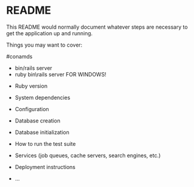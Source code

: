 # README

This README would normally document whatever steps are necessary to get the
application up and running.

Things you may want to cover:

#conamds
 - bin/rails server
 - ruby bin\rails server FOR WINDOWS!
* Ruby version

* System dependencies

* Configuration

* Database creation

* Database initialization

* How to run the test suite

* Services (job queues, cache servers, search engines, etc.)

* Deployment instructions

* ...
